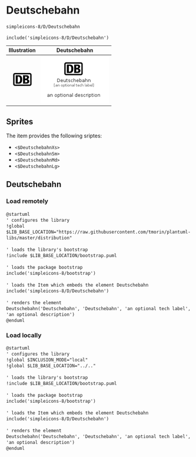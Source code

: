 # Deutschebahn


```text
simpleicons-8/D/Deutschebahn
```

```text
include('simpleicons-8/D/Deutschebahn')
```



| Illustration | Deutschebahn |
| :---: | :---: |
| ![illustration for Illustration](../../simpleicons-8/D/Deutschebahn.png) | ![illustration for Deutschebahn](../../simpleicons-8/D/Deutschebahn.Local.png) |



## Sprites
The item provides the following sriptes:

- `<$DeutschebahnXs>`
- `<$DeutschebahnSm>`
- `<$DeutschebahnMd>`
- `<$DeutschebahnLg>`





## Deutschebahn

### Load remotely
```plantuml
@startuml
' configures the library
!global $LIB_BASE_LOCATION="https://raw.githubusercontent.com/tmorin/plantuml-libs/master/distribution"

' loads the library's bootstrap
!include $LIB_BASE_LOCATION/bootstrap.puml

' loads the package bootstrap
include('simpleicons-8/bootstrap')

' loads the Item which embeds the element Deutschebahn
include('simpleicons-8/D/Deutschebahn')

' renders the element
Deutschebahn('Deutschebahn', 'Deutschebahn', 'an optional tech label', 'an optional description')
@enduml
```

### Load locally
```plantuml
@startuml
' configures the library
!global $INCLUSION_MODE="local"
!global $LIB_BASE_LOCATION="../.."

' loads the library's bootstrap
!include $LIB_BASE_LOCATION/bootstrap.puml

' loads the package bootstrap
include('simpleicons-8/bootstrap')

' loads the Item which embeds the element Deutschebahn
include('simpleicons-8/D/Deutschebahn')

' renders the element
Deutschebahn('Deutschebahn', 'Deutschebahn', 'an optional tech label', 'an optional description')
@enduml
```

